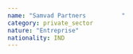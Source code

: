 ```yaml
---
name: "Samvad Partners          "
category: private_sector
nature: "Entreprise"
nationality: IND
---
```

    